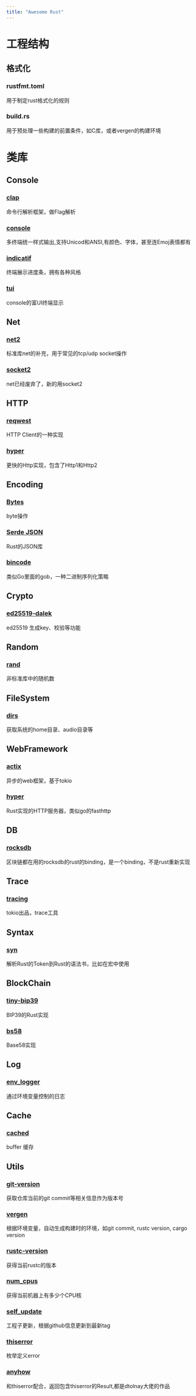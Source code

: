 ```yaml
---
title: "Awesome Rust"
---
```

# 工程结构
## 格式化

### rustfmt.toml
用于制定rust格式化的规则

### build.rs
用于预处理一些构建的前置条件，如C库，或者vergen的构建环境

# 类库
## Console
### [clap](https://github.com/clap-rs/clap)
命令行解析框架，做Flag解析

### [console](https://github.com/mitsuhiko/console)
多终端统一样式输出,支持Unicod和ANSI,有颜色、字体，甚至连Emoj表情都有

### [indicatif](https://github.com/mitsuhiko/indicatif)
终端展示进度条，拥有各种风格

### [tui](https://github.com/fdehau/tui-rs)
console的富UI终端显示

## Net
### [net2](https://docs.rs/net2/latest/net2/)
标准库net的补充，用于常见的tcp/udp socket操作

### [socket2](https://crates.io/crates/socket2)
net已经废弃了，新的用socket2

## HTTP
### [reqwest](https://docs.rs/reqwest)
HTTP Client的一种实现

### [hyper](https://crates.io/crates/hyper)
更快的Http实现，包含了Http1和Http2

## Encoding

### [Bytes](https://docs.rs/bytes)
byte操作

### [Serde JSON](https://github.com/serde-rs/json)
Rust的JSON库

### [bincode](https://docs.rs/bincode)
类似Go里面的gob，一种二进制序列化策略


## Crypto
### [ed25519-dalek](https://docs.rs/ed25519-dalek)
ed25519 生成key、校验等功能

## Random
### [rand](https://github.com/rust-random/rand)
非标准库中的随机数

## FileSystem
### [dirs](https://github.com/dirs-dev/dirs-rs)
获取系统的home目录、audio目录等

## WebFramework
### [actix](https://github.com/actix/actix)
异步的web框架，基于tokio

### [hyper](https://docs.rs/hyper)
Rust实现的HTTP服务器，类似go的fasthttp

## DB
### [rocksdb](https://github.com/rust-rocksdb/rust-rocksdb)
区块链都在用的rocksdb的rust的binding，是一个binding，不是rust重新实现


## Trace
### [tracing](https://docs.rs/tracing)
tokio出品，trace工具

## Syntax
### [syn](https://docs.rs/syn)
解析Rust的Token到Rust的语法书，比如在宏中使用

## BlockChain

### [tiny-bip39](https://docs.rs/tiny-bip39/0.8.2/bip39/)
BIP39的Rust实现

### [bs58](https://docs.rs/bs5)
Base58实现

## Log
### [env_logger](https://docs.rs/env_logger)
通过环境变量控制的日志

## Cache
### [cached](https://docs.rs/cached)
buffer 缓存

## Utils

### [git-version](https://github.com/fusion-engineering/rust-git-version)
获取仓库当前的git commit等相关信息作为版本号

### [vergen](https://docs.rs/vergen/latest/vergen/)
根据环境变量，自动生成构建时的环境，如git commit, rustc version, cargo version

### [rustc-version](https://github.com/djc/rustc-version-rs)
获得当前rustc的版本

### [num_cpus](https://github.com/seanmonstar/num_cpus)
获得当前机器上有多少个CPU核

### [self_update](https://docs.rs/self_update/latest/self_update/)
工程子更新，根据github信息更新到最新tag

### [thiserror]()
枚举定义error

### [anyhow]()
和thiserror配合，返回包含thiserror的Result,都是dtolnay大佬的作品






